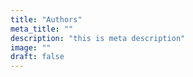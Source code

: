 ```yaml
---
title: "Authors"
meta_title: ""
description: "this is meta description"
image: ""
draft: false
---
```

